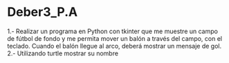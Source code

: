 # Deber3_P.A
1.- Realizar un programa en Python con tkinter que me muestre un campo de fútbol de fondo y me permita mover un balón a través del campo, con el teclado. Cuando el balón llegue al arco, deberá mostrar un mensaje de gol. 
2.- Utilizando turtle mostrar su nombre
